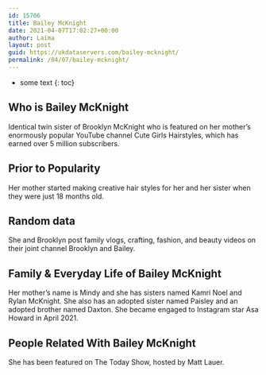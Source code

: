 ```yaml
---
id: 15706
title: Bailey McKnight
date: 2021-04-07T17:02:27+00:00
author: Laima
layout: post
guid: https://ukdataservers.com/bailey-mcknight/
permalink: /04/07/bailey-mcknight/
---
```


* some text
{: toc}


## Who is Bailey McKnight
                  
                  
                  
Identical twin sister of Brooklyn McKnight who is featured on her mother&#8217;s enormously popular YouTube channel Cute Girls Hairstyles, which has earned over 5 million subscribers. 
                  
              
            
              
            
                
                
                
## Prior to Popularity
                  
                  
                  
Her mother started making creative hair styles for her and her sister when they were just 18 months old. 
                  
              
            
              
            
                
                
                
## Random data
                  
                  
                  
She and Brooklyn post family vlogs, crafting, fashion, and beauty videos on their joint channel Brooklyn and Bailey. 
                  
              
            
              
            
                
                
                
## Family & Everyday Life of Bailey McKnight
                  
                  
                  
Her mother&#8217;s name is Mindy and she has sisters named Kamri Noel and Rylan McKnight. She also has an adopted sister named Paisley and an adopted brother named Daxton. She became engaged to Instagram star Asa Howard in April 2021.
                  
              
            
              
            
                
                
                
## People Related With Bailey McKnight
                  
                  
                  
She has been featured on The Today Show, hosted by Matt Lauer. 
                  
              
            
              
            
                
              
            
              
              
            
            
              
            
          
          
          